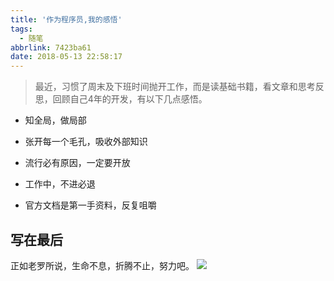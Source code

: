 ```yaml
---
title: '作为程序员,我的感悟'
tags:
  - 随笔
abbrlink: 7423ba61
date: 2018-05-13 22:58:17
---
```

> 最近，习惯了周末及下班时间抛开工作，而是读基础书籍，看文章和思考反思，回顾自己4年的开发，有以下几点感悟。

+ 知全局，做局部
  
+ 张开每一个毛孔，吸收外部知识

+ 流行必有原因，一定要开放

+ 工作中，不进必退

+ 官方文档是第一手资料，反复咀嚼



## 写在最后
正如老罗所说，生命不息，折腾不止，努力吧。
![](https://static.1991421.cn/blog/2018-05-13-151914.png)
